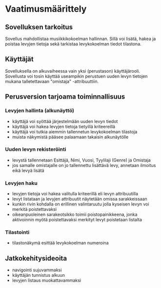 # Vaatimusmäärittely
## Sovelluksen tarkoitus
Sovellus mahdollistaa musiikkikokoelman hallinnan. Sillä voi lisätä, hakea ja poistaa levyjen tietoja sekä tarkistaa levykokoelman tiedot tilastona.
## Käyttäjät
Sovelluksella on alkuvaiheessa vain yksi (perustason) käyttäjärooli. Sovellusta voi tosin käyttää useampikin perustuen uuden levyn tietojen mukana talletettavaan "omistaja" -attribuuttiin.
## Perusversion tarjoama toiminnallisuus
### Levyjen hallinta (alkunäyttö)
* käyttäjä voi syöttää järjestelmään uuden levyn tiedot
* käyttäjä voi hakea levyjen tietoja tietyillä kriteereillä
* käyttäjä voi tutkia aiemmin tallennetun levykokoelman tilastoja
* muista näkymistä pääsee palaamaan takaisin alkunäytölle
### Uuden levyn rekisteröinti
* levystä tallennetaan Esittäjä, Nimi, Vuosi, Tyylilaji (Genre)  ja Omistaja
* jos samalle omistajalle on jo tallennettu lisättävä levy, annetaan ilmoitus eikä levyä lisätä
### Levyjen haku
* levyjen tietoja voi hakea valitulla kriteerillä eli levyn attribuutilla
* levyt listataan ja levyjen attribuutit näytetään omissa sarakkeissaan
* kunkin rivin kohdalla on erillinen valintaruutu jolla kyseisen levyn voi merkitä poistettavaksi
* oikeanpuoleinen sarakeotsikko toimii poistopainikkeena, jonka aktivoinnin myötä poistettavaksi merkityt levyt poistetaan listalta
### Tilastointi
* tilastonäkymä esittää levykokoelman numeroina
## Jatkokehitysideoita
* navigointi sujuvammaksi
* käyttäjän tunnistus alkuun
* levyjen listaus muokattavammaksi
